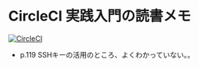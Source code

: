 # CircleCI 実践入門の読書メモ

[![CircleCI](https://circleci.com/gh/suzucir/circleci-book.svg?style=svg)](https://circleci.com/gh/suzucir/circleci-book)

- p.119 SSHキーの活用のところ、よくわかっていない。。
